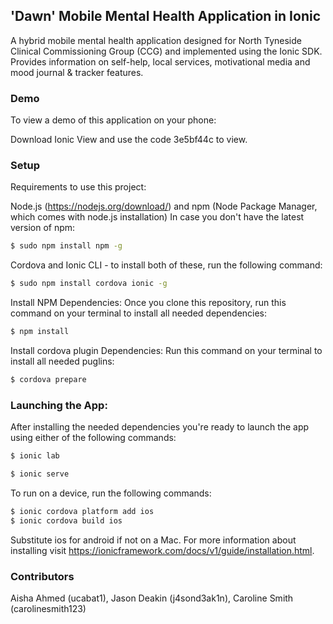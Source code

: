 ## 'Dawn' Mobile Mental Health Application in Ionic
A hybrid mobile mental health application designed for North Tyneside Clinical Commissioning Group (CCG) and implemented using the Ionic SDK. Provides information on self-help, local services, motivational media and mood journal & tracker features. 

### Demo
To view a demo of this application on your phone:

Download Ionic View and use the code 3e5bf44c to view.

### Setup
Requirements to use this project:

Node.js (https://nodejs.org/download/) and npm (Node Package Manager, which comes with node.js installation)
In case you don't have the latest version of npm:

```bash
$ sudo npm install npm -g
```

Cordova and Ionic CLI - to install both of these, run the following command:

```bash
$ sudo npm install cordova ionic -g
```

Install NPM Dependencies: 
Once you clone this repository, run this command on your terminal to install all needed dependencies:

```bash
$ npm install
```

Install cordova plugin Dependencies:
Run this command on your terminal to install all needed puglins:

```bash
$ cordova prepare
```

### Launching the App:
After installing the needed dependencies you're ready to launch the app using either of the following commands:

```bash
$ ionic lab
```
```bash
$ ionic serve
```

To run on a device, run the following commands:

```bash
$ ionic cordova platform add ios
$ ionic cordova build ios
```

Substitute ios for android if not on a Mac. For more information about installing visit https://ionicframework.com/docs/v1/guide/installation.html.


### Contributors
Aisha Ahmed
(ucabat1), 
Jason Deakin
(j4sond3ak1n), 
Caroline Smith
(carolinesmith123)
